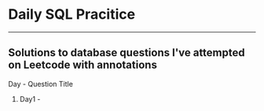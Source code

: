 <h1>Daily SQL Pracitice</h1>

______________________________

<h2>Solutions to database questions I've attempted on Leetcode with annotations</h2>

Day - Question Title

1. Day1 - 